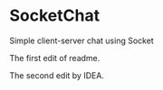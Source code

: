 # SocketChat
Simple client-server chat using Socket

The first edit of readme.

The second edit by IDEA.
